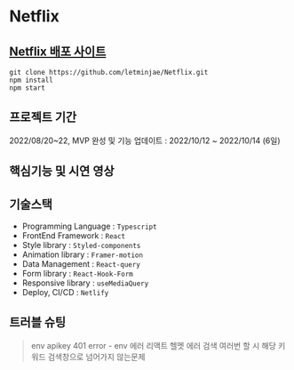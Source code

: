 # Netflix

## [Netflix 배포 사이트](https://letminjae-netflix.netlify.app/)

```
git clone https://github.com/letminjae/Netflix.git
npm install
npm start
```

## 프로젝트 기간
2022/08/20~22, MVP 완성 및 기능 업데이트 : 2022/10/12 ~ 2022/10/14 (6일)
## 핵심기능 및 시연 영상

## 기술스택
- Programming Language : `Typescript` 
- FrontEnd Framework : `React`
- Style library : `Styled-components`
- Animation library : `Framer-motion` 
- Data Management : `React-query`
- Form library : `React-Hook-Form`
- Responsive library : `useMediaQuery`
- Deploy, CI/CD : `Netlify`

## 트러블 슈팅
> env apikey 401 error - env 에러
> 리액트 헬멧 에러
> 검색 여러번 할 시 해당 키워드 검색창으로 넘어가지 않는문제